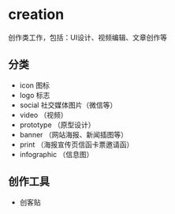 # creation

创作类工作，包括：UI设计、视频编辑、文章创作等

## 分类

* icon 图标
* logo 标志
* social 社交媒体图片（微信等）
* video （视频）
* prototype （原型设计）
* banner （网站海报、新闻插图等）
* print （海报宣传页信函卡票邀请函）
* infographic （信息图）

## 创作工具

* 创客贴

